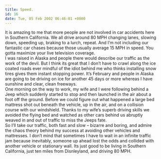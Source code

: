 ```yaml
---
title: Speed.
id: 16
date: Tue, 05 Feb 2002 06:46:01 +0000
---
```


It is amazing to me that more people are not involved in car accidents here in Southern California. We all drive around 80 <span class="caps">MPH</span> changing lanes, slowing down, speeding up, braking to a lurch, repeat. And I’m not including our fantastic car chases because those usually average 15 <span class="caps">MPH</span> in speed. You gotta maximize your live television coverage.  
 I was raised in Alaska and people there would describe our traffic as the work of the devil. But I think its great that I don’t have to crawl along the ice coated roads ever mindful of the idiot behind me who thinks installing snow tires gives them instant stopping power. It’s February and people in Alaska are going to be driving on ice for another 45 days or more whereas I have sunshine and clear, clean freeways.  
 One morning on the way to work, my wife and I were following behind a Jeep which suddenly started to stop and then launched in the air about a foot off the ground. Before we could figure out what happened a large bed mattress shot out beneath the vehicle, up in the air, and on a collision course with our windshield. Thanks to my wife’s superb driving skills we avoided the flying bed and watched as other cars behind us abruptly weaved in and out of traffic to miss the Jeeps fate.  
 So I’ll take our traffic, both fast and slow – bizarre and boring, and admire the chaos theory behind my success at avoiding other vehicles and mattresses. I don’t mind that sometimes I have to wait in an infinite traffic jam because inevitably, someone up ahead lost the odds and collided with another vehicle or stationary wall. Its just good to be living in Southern California, just ten miles from Disnleyland, and driving 80 <span class="caps">MPH</span>.


